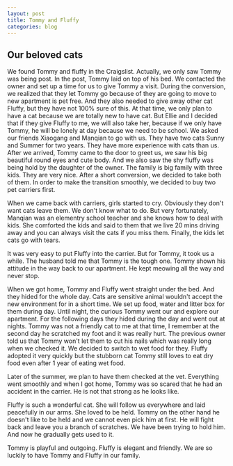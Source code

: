 ```yaml
---
layout: post
title: Tommy and Fluffy
categories: blog
---
```


## Our beloved cats ##

We found Tommy and fluffy in the Craigslist. Actually, we only saw Tommy was being post. In the post, Tommy laid on top of his bed. We contacted the owner and set up a time for us to give Tommy a visit. During the conversion, we realized that they let Tommy go because of they are going to move to new apartment is pet free. And they also needed to give away other cat Fluffy, but they have not 100% sure of this. At that time, we only plan to have a cat because we are totally new to have cat. But Ellie and I decided that if they give Fluffy to me, we will also take her, because if we only have Tommy, he will be lonely at day because we need to be school. We asked our friends Xiaogang and Manqian to go with us. They have two cats Sunny and Summer for two years. They have more experience with cats than us. After we arrived, Tommy came to the door to greet us, we saw his big beautiful round eyes and cute body. And we also saw the shy fluffy was being hold by the daughter of the owner. The family is big family with three kids. They are very nice. After a short conversion, we decided to take both of them. In order to make the transition smoothly, we decided to buy two pet carriers first.

When we came back with carriers, girls started to cry. Obviously they don't want cats leave them. We don't know what to do. But very fortunately, Manqian was an elementry school teacher and she knows how to deal with kids. She comforted the kids and said to them that we live 20 mins driving away and you can always visit the cats if you miss them. Finally, the kids let cats go with tears.

It was very easy to put Fluffy into the carrier. But for Tommy, it took us a while. The husband told me that Tommy is the tough one. Tommy shown his attitude in the way back to our apartment. He kept meowing all the way and never stop.

When we got home, Tommy and Fluffy went straight under the bed. And they hided for the whole day. Cats are sensitive animal wouldn't accept the new environment for in a short time. We set up food, water and litter box for them during day. Until night, the curious Tommy went our and explore our apartment. For the following days they hided during the day and went out at nights. Tommy was not a friendly cat to me at that time, I remember at the second day he scratched my foot and it was really hurt. The previous owner told us that Tommy won't let them to cut his nails which was really long when we checked it. We decided to switch to wet food for they. Fluffy adopted it very quickly but the stubborn cat Tommy still loves to eat dry food even after 1 year of eating wet food.

Later of the summer, we plan to have them checked at the vet. Everything went smoothly and when I got home, Tommy was so scared that he had an accident in the carrier. He is not that strong as he looks like.

Fluffy is such a wonderful cat. She will follow us everywhere and laid peacefully in our arms. She loved to be held. Tommy on the other hand he doesn't like to be held and we cannot even pick him at first. He will fight back and leave you a branch of scratches.  We have been trying to hold him. And now he gradually gets used to it.

Tommy is playful and outgoing. Fluffy is elegant and friendly. We are so luckily to have Tommy and Fluffy in our family.
